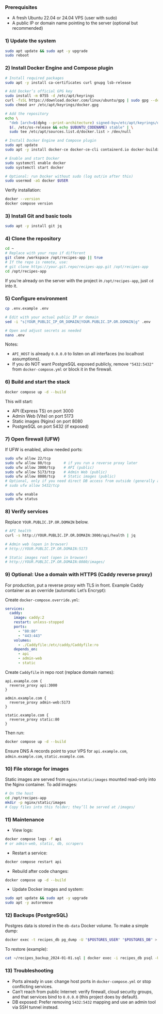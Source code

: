 ### Prerequisites
- A fresh Ubuntu 22.04 or 24.04 VPS (user with sudo)
- A public IP or domain name pointing to the server (optional but recommended)

### 1) Update the system
```bash
sudo apt update && sudo apt -y upgrade
sudo reboot
```

### 2) Install Docker Engine and Compose plugin
```bash
# Install required packages
sudo apt -y install ca-certificates curl gnupg lsb-release

# Add Docker’s official GPG key
sudo install -m 0755 -d /etc/apt/keyrings
curl -fsSL https://download.docker.com/linux/ubuntu/gpg | sudo gpg --dearmor -o /etc/apt/keyrings/docker.gpg
sudo chmod a+r /etc/apt/keyrings/docker.gpg

# Add the repository
echo \
  "deb [arch=$(dpkg --print-architecture) signed-by=/etc/apt/keyrings/docker.gpg] https://download.docker.com/linux/ubuntu \
  $(. /etc/os-release && echo $UBUNTU_CODENAME) stable" | \
  sudo tee /etc/apt/sources.list.d/docker.list > /dev/null

# Install Docker Engine and Compose plugin
sudo apt update
sudo apt -y install docker-ce docker-ce-cli containerd.io docker-buildx-plugin docker-compose-plugin

# Enable and start Docker
sudo systemctl enable docker
sudo systemctl start docker

# Optional: run Docker without sudo (log out/in after this)
sudo usermod -aG docker $USER
```

Verify installation:
```bash
docker --version
docker compose version
```

### 3) Install Git and basic tools
```bash
sudo apt -y install git jq
```

### 4) Clone the repository
```bash
cd ~
# Replace with your repo if different
git clone /workspace /opt/recipes-app || true
# If the repo is remote, use:
# git clone https://your.git.repo/recipes-app.git /opt/recipes-app
cd /opt/recipes-app
```

If you’re already on the server with the project in `/opt/recipes-app`, just `cd` into it.

### 5) Configure environment
```bash
cp .env.example .env

# Edit with your actual public IP or domain
sed -i "s|YOUR_PUBLIC_IP_OR_DOMAIN|YOUR.PUBLIC.IP.OR.DOMAIN|g" .env

# Open and adjust secrets as needed
nano .env
```
Notes:
- `API_HOST` is already `0.0.0.0` to listen on all interfaces (no localhost assumptions).
- If you do NOT want PostgreSQL exposed publicly, remove `"5432:5432"` from `docker-compose.yml` or block it in the firewall.

### 6) Build and start the stack
```bash
docker compose up -d --build
```
This will start:
- API (Express TS) on port 3000
- Admin Web (Vite) on port 5173
- Static images (Nginx) on port 8080
- PostgreSQL on port 5432 (if exposed)

### 7) Open firewall (UFW)
If UFW is enabled, allow needed ports:
```bash
sudo ufw allow 22/tcp
sudo ufw allow 80/tcp      # if you run a reverse proxy later
sudo ufw allow 3000/tcp    # API (public)
sudo ufw allow 5173/tcp    # Admin Web (public)
sudo ufw allow 8080/tcp    # Static images (public)
# Optional, only if you need direct DB access from outside (generally avoid):
# sudo ufw allow 5432/tcp

sudo ufw enable
sudo ufw status
```

### 8) Verify services
Replace `YOUR.PUBLIC.IP.OR.DOMAIN` below.
```bash
# API health
curl -s http://YOUR.PUBLIC.IP.OR.DOMAIN:3000/api/health | jq

# Admin web (open in browser)
# http://YOUR.PUBLIC.IP.OR.DOMAIN:5173

# Static images root (open in browser)
# http://YOUR.PUBLIC.IP.OR.DOMAIN:8080/images/
```

### 9) Optional: Use a domain with HTTPS (Caddy reverse proxy)
For production, put a reverse proxy with TLS in front. Example Caddy container as an override (automatic Let’s Encrypt):

Create `docker-compose.override.yml`:
```yaml
services:
  caddy:
    image: caddy:2
    restart: unless-stopped
    ports:
      - "80:80"
      - "443:443"
    volumes:
      - ./Caddyfile:/etc/caddy/Caddyfile:ro
    depends_on:
      - api
      - admin-web
      - static
```

Create `Caddyfile` in repo root (replace domain names):
```caddy
api.example.com {
  reverse_proxy api:3000
}

admin.example.com {
  reverse_proxy admin-web:5173
}

static.example.com {
  reverse_proxy static:80
}
```
Then run:
```bash
docker compose up -d --build
```
Ensure DNS A records point to your VPS for `api.example.com`, `admin.example.com`, `static.example.com`.

### 10) File storage for images
Static images are served from `nginx/static/images` mounted read-only into the Nginx container. To add images:
```bash
# On the host
cd /opt/recipes-app
mkdir -p nginx/static/images
# Copy files into this folder; they’ll be served at /images/
```

### 11) Maintenance
- View logs:
```bash
docker compose logs -f api
# or admin-web, static, db, scrapers
```
- Restart a service:
```bash
docker compose restart api
```
- Rebuild after code changes:
```bash
docker compose up -d --build
```
- Update Docker images and system:
```bash
sudo apt update && sudo apt -y upgrade
sudo apt -y autoremove
```

### 12) Backups (PostgreSQL)
Postgres data is stored in the `db-data` Docker volume. To make a simple dump:
```bash
docker exec -t recipes_db pg_dump -U "$POSTGRES_USER" "$POSTGRES_DB" > ~/recipes_backup_$(date +%F).sql
```
To restore (example):
```bash
cat ~/recipes_backup_2024-01-01.sql | docker exec -i recipes_db psql -U "$POSTGRES_USER" -d "$POSTGRES_DB"
```

### 13) Troubleshooting
- Ports already in use: change host ports in `docker-compose.yml` or stop conflicting services.
- Can’t reach from public Internet: verify firewall, cloud security groups, and that services bind to `0.0.0.0` (this project does by default).
- DB exposed: Prefer removing `5432:5432` mapping and use an admin tool via SSH tunnel instead.
